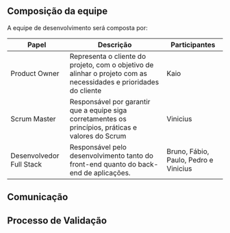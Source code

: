 ## Composição da equipe

A equipe de desenvolvimento será composta por:

| **Papel**     | **Descrição**                | **Participantes**      |
|---------------|------------------------------|------------------------|
| Product Owner | Representa o cliente do projeto, com o objetivo de alinhar o projeto com as necessidades e prioridades do cliente | Kaio |
| Scrum Master  | Responsável por garantir que a equipe siga corretamentes os princípios, práticas e valores do Scrum | Vinicius |
| Desenvolvedor Full Stack | Responsável pelo desenvolvimento tanto do front-end quanto do back-end de aplicações. | Bruno, Fábio, Paulo, Pedro e Vinicius |

## Comunicação


## Processo de Validação